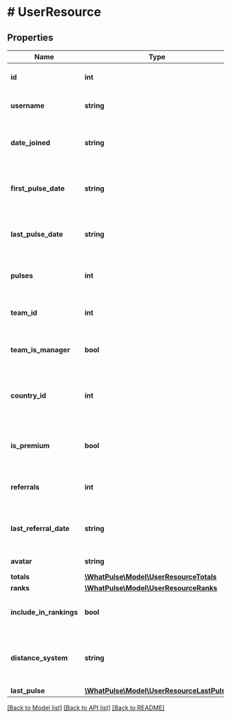 # # UserResource

## Properties

Name | Type | Description | Notes
------------ | ------------- | ------------- | -------------
**id** | **int** | The unique identifier for the user. |
**username** | **string** | The username of the user. |
**date_joined** | **string** | The date the user joined WhatPulse, in ISO 8601 format. |
**first_pulse_date** | **string** | The date of the first pulse, in ISO 8601 format. |
**last_pulse_date** | **string** | The date of the last pulse, in ISO 8601 format. |
**pulses** | **int** | The total number of pulses sent by the user. |
**team_id** | **int** | The ID of the team the user is part of, if any. |
**team_is_manager** | **bool** | Whether the user is a manager of their team. |
**country_id** | **int** | The country ID of the user, used for geographical information. |
**is_premium** | **bool** | Whether the user is an active premium member. |
**referrals** | **int** | The number of referrals the user has made. |
**last_referral_date** | **string** | The date of the last referral, in ISO 8601 format. |
**avatar** | **string** | The user&#39;s avatar URL. |
**totals** | [**\WhatPulse\Model\UserResourceTotals**](UserResourceTotals.md) |  |
**ranks** | [**\WhatPulse\Model\UserResourceRanks**](UserResourceRanks.md) |  |
**include_in_rankings** | **bool** | Whether the user is included in rankings. |
**distance_system** | **string** | The system used for measuring distance (miles or kilometers). |
**last_pulse** | [**\WhatPulse\Model\UserResourceLastPulse**](UserResourceLastPulse.md) |  |

[[Back to Model list]](../../README.md#models) [[Back to API list]](../../README.md#endpoints) [[Back to README]](../../README.md)
